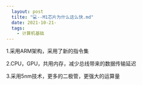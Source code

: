 ```yaml
---
  layout: post
  tilte: "💻--M1芯片为什么这么快.md"
  date: 2021-10-21-
  tags: 
    - 计算机基础
---
```

  1.采用ARM架构，采用了新的指令集

2.CPU，GPU，共用内存，减少总线带来的数据传输延迟

3.采用5nm技术，更多的二极管，更强大的运算量
